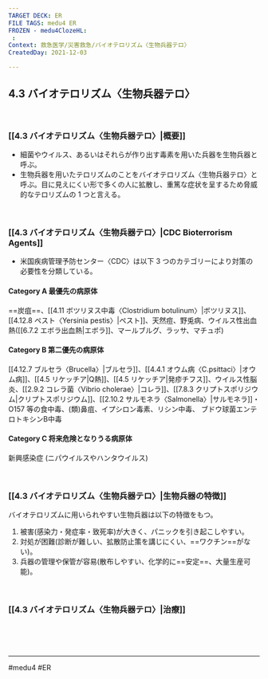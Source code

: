 ```yaml
---
TARGET DECK: ER
FILE TAGS: medu4 ER
FROZEN - medu4ClozeHL:
 : 
Context: 救急医学/災害救急/バイオテロリズム〈生物兵器テロ〉
CreatedDay: 2021-12-03

---
```


## 4.3 バイオテロリズム〈生物兵器テロ〉

<br>

### [[4.3 バイオテロリズム〈生物兵器テロ〉|概要]]
* 細菌やウイルス、あるいはそれらが作り出す毒素を用いた兵器を生物兵器と呼ぶ。
* 生物兵器を用いたテロリズムのことをバイオテロリズム〈生物兵器テロ〉と呼ぶ。目に見えにくい形で多くの人に拡散し、重篤な症状を呈するため脅威的なテロリズムの 1 つと言える。


<br>

### [[4.3 バイオテロリズム〈生物兵器テロ〉|CDC Bioterrorism Agents]]
* 米国疾病管理予防センター〈CDC〉は以下 3 つのカテゴリーにより対策の必要性を分類している。
#### Category A 最優先の病原体
==炭疽==、[[4.11 ボツリヌス中毒〈Clostridium botulinum〉|ボツリヌス]]、[[4.12.8 ペスト〈Yersinia pestis〉|ペスト]]、天然痘、野兎病、ウイルス性出血熱([[6.7.2 エボラ出血熱|エボラ]]、マールブルグ、ラッサ、マチュポ)
#### Category B 第二優先の病原体 
[[4.12.7 ブルセラ〈Brucella〉|ブルセラ]]、[[4.4.1 オウム病〈C.psittaci〉|オウム病]]、[[4.5 リケッチア|Q熱]]、[[4.5 リケッチア|発疹チフス]]、ウイルス性脳炎、[[2.9.2 コレラ菌〈Vibrio cholerae〉|コレラ]]、[[7.8.3 クリプトスポリジウム|クリプトスポリジウム]]、[[2.10.2  サルモネラ〈Salmonella〉|サルモネラ]]・O157 等の食中毒、(類)鼻疽、イプシロン毒素、リシン中毒、 ブドウ球菌エンテロトキシンB中毒
#### Category C 将来危険となりうる病原体
新興感染症 (ニパウイルスやハンタウイルス)
<!--ID: 1638602552835-->



<br>

### [[4.3 バイオテロリズム〈生物兵器テロ〉|生物兵器の特徴]]
バイオテロリズムに用いられやすい生物兵器は以下の特徴をもつ。
1. 被害(感染力・発症率・致死率)が大きく、パニックを引き起こしやすい。
2. 対処が困難(診断が難しい、拡散防止策を講じにくい、==ワクチン==がない)。  
3. 兵器の管理や保管が容易(散布しやすい、化学的に==安定==、大量生産可能)。
<!--ID: 1640354523412-->





<br>

### [[4.3 バイオテロリズム〈生物兵器テロ〉|治療]]


<br><br><br>

---
#medu4 #ER 
